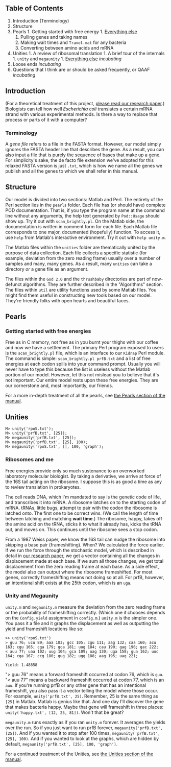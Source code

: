 ## Table of Contents ##

  1. Introduction (Terminology)
  1. Structure
  1. Pearls
    1. Getting started with free energy
    1. [Everything else](Manual_Pearls.md)
      1. Pulling genes and taking names
      1. Making wait times and `Travel.mat` for any bacteria
      1. Converting between amino acids and mRNA
  1. Unities
    1. A review of ribosomal translation
    1. A brief tour of the internals
    1. `unity` and `megaunity`
    1. [Everything else](Manual_Unities.md) _incubating_
  1. Loose ends _incubating_
  1. Questions that I think are or should be asked frequently, or QAAF _incubating_

## Introduction ##

(For a theoretical treatment of this project, [please read our research paper](http://theframeshiftkids.googlecode.com/files/Siemens%20Paper.pdf).) Biologists can tell how well _Escherichia coli_ translates a certain mRNA strand with various experimental methods. Is there a way to replace that process or parts of it with a computer?

### Terminology ###

A _gene file_ refers to a file in the FASTA format. However, our model simply ignores the FASTA header line that describes the gene. As a result, you can also input a file that is purely the sequence of bases that make up a gene. For simplicity's sake, the de facto file extension we've adopted for this relaxed FASTA version is just `.txt`, which is how we name all the genes we publish and all the genes to which we shall refer in this manual.

## Structure ##

Our model is divided into two sections: Matlab and Perl. The entirety of the Perl section lies in the `pearls` folder. Each file has (or should have) complete POD documentation. That is, if you type the program name at the command line without any arguments, the help text generated by `Pod::Usage` should show up. Try it out with `scan_brightly.pl`. On the Matlab side, the documentation is written in comment form for each file. Each Matlab file corresponds to one major, documented (hopefully) function. To access it, use `help` from Matlab's interactive environment. Try it out with `help unity.m`.

The Matlab files within the `unities` folder are thematically united by the purpose of data collection. Each file collects a specific statistic (for example, deviation from the zero reading frame) usually over a number of samples and many, many genes. As a result, many `unities` can take a directory _or_ a gene file as an argument.

The files within the `God 2.0` and the `thrushbaby` directories are part of now-defunct algorithms. They are further described in the "Algorithms" section.  The files within `util` are utility functions used by some Matlab files. You might find them useful in constructing new tools based on our model. They're friendly folks with open hearts and beautiful faces.

## Pearls ##

### Getting started with free energies ###

Free as in C memory, not free as in you burnt your thighs with our coffee and now we have a settlement. The primary Perl program exposed to users is the `scan_brightly.pl` file, which is an interface to our `Kidnap` Perl module. The command is simple: `scan_brightly.pl prfB.txt` and a list of free energies at each codon spills into your command prompt. Usually you will never have to type this because the list is useless without the Matlab portion of our model. However, let this not mislead you to believe that it's not important. Our entire model rests upon these free energies. They are our cornerstone and, most importantly, our friends.

For a more in-depth treatment of all the pearls, see [the Pearls section of the manual](Manual_Pearls.md).

## Unities ##
```
M> unity('rpoS.txt');
M> unity('prfB.txt', [25]);
M> megaunity('prfB.txt', [25]);
M> megaunity('prfB.txt', [25], 100);
M> megaunity('rpoS.txt', [], 100, 'graph');
```

### Ribosomes and me ###

Free energies provide only so much sustenance to an overworked laboratory molecular biologist. By taking a derivative, we arrive at force of the 16S tail acting on the ribosome. I suppose this is as good a time as any to review translation in prokaryotes.

The cell reads DNA, which I'm mandated to say is the genetic code of life, and transcribes it into mRNA. A ribosome latches on to the starting codon of mRNA. tRNAs, little bugs, attempt to pair with the codon the ribosome is latched onto. The first one to be correct wins. (We call the length of time between latching and matching **wait time**.) The ribosome, happy, takes off the amino acid on the tRNA, sticks it to what it already has, kicks the tRNA out, and moves on. This continues until the ribosome sees a stop codon.

From a 1987 Weiss paper, we know the 16S tail can nudge the ribosome into skipping a base pair (frameshifting). When? We calculated the force earlier. If we run the force through the stochastic model, which is described in detail in [our research paper](http://theframeshiftkids.googlecode.com/files/Siemens%20Paper.pdf), we get a vector containing all the changes in displacement made at each base. If we sum all those changes, we get total displacement from the zero reading frame at each base. As a side effect, the model also can output where the ribosome frameshifted. For most genes, correctly frameshifting means not doing so at all. For prfB, however, an intentional shift exists at the 25th codon, which is an `uga`.

### Unity and Megaunity ###

`unity.m` and `megaunity.m` measure the deviation from the zero reading frame or the probability of frameshifting correctly. (Which one it chooses depends on the `Config.yield` assignment in `config.m`.) `unity.m` is the simpler one. You pass it a file and it graphs the displacement as well as outputting the yield and frameshift locations like so:
```
>> unity('rpoS.txt')
> guu 76; ucu 89; aaa 103; gcc 105; cgu 111; aag 132; caa 160; acu 163; cgu 165; cga 179; gca 181; uug 184; cau 190; gag 196; gac 222;
< auu 77; uaa 102; uug 104; gca 109; uag 130; uga 158; gua 162; uuc 164; cga 167; ccg 180; gug 182; ugg 188; aag 195; uag 221;

Yield: 1.48858
```

"> guu 76" means a forward frameshift occurred at codon 76, which is `guu`. "< auu 77" means a backward frameshift occurred at codon 77, which is an `auu`. If you're running prfB or any other gene that has an intentional frameshift, you also pass it a vector telling the model where those occur. For example, `unity('prfB.txt', 25)`. Remember, 25 is the same thing as `[25]` in Matlab. Matlab is genius like that. And one day I'll discover the gene that makes bacteria happy. Maybe that gene will frameshift in three places: `unity('happy.txt', [12, 25, 81])`. Won't that be great?

`megaunity.m` runs exactly as if you ran `unity.m` forever. It averages the yields over the run. So if you just want to run prfB forever, `megaunity('prfB.txt', [25])`. And if you wanted it to stop after 100 times, `megaunity('prfB.txt', [25], 100)`. And if you wanted to look at the graphs, which are hidden by default, `megaunity('prfB.txt', [25], 100, 'graph')`.

For a continued treatment of the Unities, see [the Unities section of the manual](Manual_Unities.md).